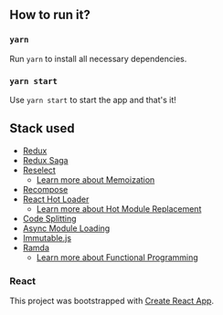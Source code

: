 ## How to run it?

### `yarn`

Run `yarn` to install all necessary dependencies.

### `yarn start`

Use `yarn start` to start the app and that's it!

## Stack used

- [Redux](https://redux.js.org/)
- [Redux Saga](https://redux-saga.js.org/)
- [Reselect](https://github.com/reduxjs/reselect)
  - [Learn more about Memoization](https://en.wikipedia.org/wiki/Memoization)
- [Recompose](https://github.com/acdlite/recompose)
- [React Hot Loader](http://gaearon.github.io/react-hot-loader/)
  - [Learn more about Hot Module Replacement](https://webpack.js.org/concepts/hot-module-replacement/)
- [Code Splitting](https://github.com/jamiebuilds/react-loadable)
- [Async Module Loading](https://github.com/tc39/proposal-dynamic-import)
- [Immutable.js](https://facebook.github.io/immutable-js/)
- [Ramda](http://ramdajs.com/)
  - [Learn more about Functional Programming](https://en.wikipedia.org/wiki/Functional_programming)

### React

This project was bootstrapped with [Create React App](https://github.com/facebookincubator/create-react-app).
